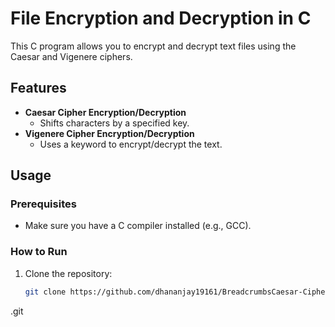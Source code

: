 # File Encryption and Decryption in C

This C program allows you to encrypt and decrypt text files using the Caesar and Vigenere ciphers.

## Features

- **Caesar Cipher Encryption/Decryption**
  - Shifts characters by a specified key.
- **Vigenere Cipher Encryption/Decryption**
  - Uses a keyword to encrypt/decrypt the text.

## Usage

### Prerequisites

- Make sure you have a C compiler installed (e.g., GCC).

### How to Run

1. Clone the repository:

   ```bash
   git clone https://github.com/dhananjay19161/BreadcrumbsCaesar-Cipher-Encryptor-and-Decryptor
.git


